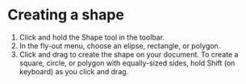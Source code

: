 # Creating a shape

1. Click and hold the Shape tool in the toolbar. 
2. In the fly-out menu, choose an elipse, rectangle, or polygon.
3. Click and drag to create the shape on your document. To create a square, circle, or polygon with equally-sized sides, hold Shift \(on keyboard\) as you click and drag. 



